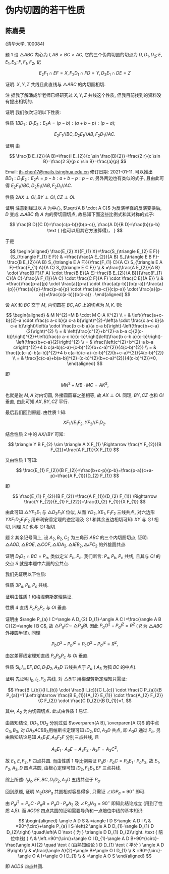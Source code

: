 # 伪内切圆的若干性质 

## 陈嘉昊

(清华大学, 100084)

题 1 设 $\triangle A B C$ 内心为 $I, A B>B C>A C$, 它的三个伪内切圆的切点为 $D, D_{1}, D_{2} ; E, E_{1}, E_{2} ; F, F_{1}, F_{2}$, 记

$$
E_{2} F_{1} \cap E F=X, F_{2} D_{1} \cap F D=Y, D_{2} E_{1} \cap D E=Z
$$

证明: $X, Y, Z$ 共线且此直线与 $\triangle A B C$ 的内切圆相切.

注 据我了解潘成华老师已经研究过 $X, Y, Z$ 共线这个性质, 但我目前找到的资料没有提出相切的.



证明 我们依次证明以下性质:

性质 $1 B D_{1}: D_{1} E_{2}: E_{2} A=(p-b):(a+b-p):(p-a)$;

$$
E_{2} F_{1} / / B C, D_{2} E_{1} / / A B, F_{2} D_{1} / / A C .
$$

证明 由

$$
\frac{B E_{2}}{A B}=\frac{I E_{2}}{c \sin \frac{B}{2}}=\frac{2 r}{c \sin B}=\frac{2 S}{p c \sin B}=\frac{a}{p}
$$

Email: jh-chen17@mails.tsinghua.edu.cn 修订日期: 2021-01-11.
可以推出 $B D_{1}: D_{1} E_{2}: E_{2} A=p-b: a+b-p: p-a$, 另外两边也有类似的式子, 且由此可得 $E_{2} F_{1} / / B C, D_{2} E_{1} / / A B, F_{2} D_{1} / / A C$.

性质 $2 A X \perp O I, B Y \perp O I, C Z \perp O I$.

证明 注意到经过以 $A$ 为中心, $\sqrt{A B \cdot A C}$ 为反演半径的反演变换后, $D$ 变成 $\triangle A B C$ 角 $A$ 内的旁切圆切点, 故易知下面这些比例式和其对称的式子:

$$
\frac{B D}{C D}=\frac{c(p-b)}{b(p-c)}, \frac{A D}{B D}=\frac{b}{p-b} \text { (也可以用其它方法算得)， }
$$

于是

$$
\begin{aligned}
\frac{E_{2} X}{F_{1} X}=\frac{S_{\triangle E_{2} E F}}{S_{\triangle F_{1} E F}} & =\frac{\frac{A E_{2}}{A B} S_{\triangle E B F}-\frac{B E_{2}}{A B} S_{\triangle E A F}}{\frac{F_{1} C}{A C} S_{\triangle E A F}-\frac{F_{1} A}{A C} S_{\triangle E C F}} \\
& =\frac{\frac{A E_{2}}{A B} \cdot \frac{B F}{F A} \cdot \frac{B E}{A E}-\frac{B E_{2}}{A B}}{\frac{F_{1} C}{A C}-\frac{A F_{1}}{A C} \cdot \frac{C F}{A F} \cdot \frac{C E}{A E}} \\
& =\frac{\frac{p-a}{p} \cdot \frac{a}{p-a} \cdot \frac{a(p-b)}{b(p-a)}-\frac{a}{p}}{\frac{a}{p}-\frac{p-a}{p} \cdot \frac{a(p-c)}{c(p-a)} \cdot \frac{a}{p-a}}=\frac{c(a-b)}{b(c-a)} .
\end{aligned}
$$

设 $A X$ 和 $B C$ 交于 $M$, 内切圆在 $B C, A C$ 上的切点为 $N, K$. 则:

$$
\begin{aligned}
& M N^{2}+M B \cdot M C-A K^{2} \\
= & \left(\frac{a+c-b}{2}-a \cdot \frac{c a-c b}{a c-a b}\right)^{2}+\left(a \cdot \frac{c a-c b}{a c-a b}\right)\left(a \cdot \frac{b c-b a}{a c-a b}\right)-\left(\frac{b+c-a}{2}\right)^{2} \\
= & \left(\frac{c^{2}+b^{2}-a b-a c}{2(c-b)}\right)^{2}+\left(\frac{c a-c b}{c-b}\right)\left(\frac{b c-b a}{c-b}\right)-\left(\frac{b+c-a}{2}\right)^{2} \\
= & \frac{\left(c^{2}+b^{2}-a b-a c\right)^{2}+4 b c(a-b)(c-a)-(c-b)^{2}(b+c-a)^{2}}{4(c-b)^{2}} \\
= & \frac{[c(c-a)-b(a-b)]^{2}+4 b c(a-b)(c-a)-(c-b)^{2}(b+c-a)^{2}}{4(c-b)^{2}} \\
= & \frac{[c(c-a)+b(a-b)]^{2}-(c-b)^{2}(b+c-a)^{2}}{4(c-b)^{2}}=0,
\end{aligned}
$$

即

$$
M N^{2}+M B \cdot M C=A K^{2},
$$

也就是说 $M, A$ 对内切圆, 外接圆圆幂之差相等, 故 $A X \perp O I$. 同理, $B Y, C Z$ 也和 $O I$ 垂直, 由此可知 $A X, B Y, C Z$ 平行.

最后我们回到原题. 由性质 1 知:

$$
X F_{1} / / E_{1} F_{2}, Y F_{2} / / F_{1} D_{2} .
$$

结合性质 2 中的 $A X / / B Y$ 可知:

$$
\triangle Y B F_{2} \sim \triangle A X F_{1} \Rightarrow \frac{Y F_{2}}{B F_{2}}=\frac{A F_{1}}{X F_{1}}
$$

又由性质 1 可知:

$$
\frac{E_{1} F_{2}}{B F_{2}}=\frac{b+c-p}{p-b}=\frac{p-a}{c+a-p}=\frac{A F_{1}}{D_{2} F_{1}}
$$

即

$$
\frac{E_{1} F_{2}}{B F_{2}}=\frac{A F_{1}}{D_{2} F_{1}} \Rightarrow \frac{Y F_{2}}{E_{1} F_{22}}=\frac{D_{2} F_{1}}{X F_{1}}
$$

由此可知 $\triangle Y F_{2} E_{1}$ 与 $\triangle D_{2} F_{1} X$ 位似, 从而 $Y D_{2}, X E_{1}, F_{1} F_{2}$ 三线共点, 对六边形 $Y X F_{1} D_{2} E_{1} F_{2}$ 用布利安香定理的逆定理及 $\odot I$ 和其余五边相切可知: $X Y$ 与 $\odot I$ 相切, 同理 $X Z$ 也与 $\odot I$ 相切.

题 2 其余记号同上, 设 $A_{2}, B_{2}, C_{2}$ 为三角形 $A B C$ 的三个内切圆切点, 证明: $\triangle A O D, \triangle B O E, \triangle C O F, \triangle I D A_{2}, \triangle I E B_{2}, \triangle I F C_{2}$ 的外接圆共点.

证明 $D_{1} D_{2} \cap B C=P_{a}$, 类似定义 $P_{b}, P_{c}$. 我们断言: $P_{a}, P_{b}, P_{c}$ 共线, 且其与 $O I$ 的交点 $S$ 就是本题中六圆的公共点.

我们先证明以下性质:

性质 $3 P_{a}, P_{b}, P_{c}$ 共线.

证明由性质 1 和梅涅劳斯定理易证.

性质 4 直线 $P_{a} P_{b} P_{c}$ 与 $O I$ 垂直.

证明由 $\angle P_{a} I C=\angle A D_{2} D_{1}-\angle A C I=\frac{\angle A B C}{2}=\angle I B C$, 故 $\triangle P_{a} I C \sim$ $\triangle P_{a} B I$. 因此 $P_{a} O^{2}-P_{a} I^{2}=R^{2}$ ( $R$ 为 $\triangle A B C$ 外接圆半径). 同理

$$
P_{b} O^{2}-P_{b} I^{2}=P_{c} O^{2}-P_{c} I^{2}=R^{2},
$$

由定差幂线定理知直线 $P_{a} P_{b} P_{c}$ 与 $O I$ 垂直.

性质 $5 I_{b} I_{c}, E F, B C, D_{1} D_{2}, A_{3} D$ 五线共点于 $P_{a}$ ( $A_{3}$ 为弧 $B C$ 的中点).


证明 先证明 $I_{b}, I_{c}, P_{a}$ 共线. 对 $\triangle B I C$ 用梅涅劳斯定理知只需证:

$$
\frac{B I_{b}}{I I_{b}} \cdot \frac{I I_{c}}{C I_{c}} \cdot \frac{C P_{a}}{B P_{a}}=1 \Leftrightarrow \frac{B E_{1}}{A_{2} E_{1}} \cdot \frac{A_{2} F_{2}}{C F_{2}} \cdot \frac{C D_{2}}{B D_{1}}=1,
$$

其中, $A_{2}$ 为内切圆切点. 此式由性质 1 易证.

由熟知结论, $D D_{1}, D D_{2}$ 分别过弧 $\overparen{A B}, \overparen{A C}$ 的中点 $C_{3}, B_{3}$, 对 $D A_{3} A C B B_{3}$用帕斯卡定理可知 $I D_{2}, B C, A_{3} D$ 共点, 即 $A_{3} D$ 通过 $P_{a}$. 另由熟知结论易知 $A_{3} E_{1} E, A_{3} F_{2} F$ 分别三点共线, 且

$$
A_{3} E_{1} \cdot A_{3} E=A_{3} F_{2} \cdot A_{3} F=A_{3} C^{2},
$$

故 $E_{1}, E, F_{2}, F$ 四点共圆. 而由性质 1 导比例易证 $P_{a} B \cdot P_{a} C=P_{a} E_{1} \cdot P_{a} F_{2}$, 故 $E_{1}, F_{2}, A_{3}, D$ 四点共圆, 由根心定理可知 $I D_{2}, F_{2} E_{1}, E F$ 三点共线.

综上所述: $I_{b} I_{c}, E F, B C, D_{1} D_{2}, A_{3} D$ 五线共点于 $P_{a}$.



回到原题, 证明 $I A_{2} D S P_{a}$ 共圆相对容易得多, 只需证 $\angle I D P_{a}=90^{\circ}$ 即可.

由 $P_{a} I^{2}=P_{a} C \cdot P_{a} B=P_{a} D \cdot P_{a} A_{3}$ 及 $\angle P_{a} I A_{3}=90^{\circ}$ 即知此结论成立 (用到了性质 4,5). 而 $A O D S$ 四点共圆的证明需要导角和一点陪位中线的基本知识:

$$
\begin{aligned}
\angle A D S & =\angle I D S-\angle A D I \\
& =90^{\circ}+\angle P_{a} I S-\left(2 \angle A D D_{1}-\angle D_{1} D D_{2}\right) \quad\left(A D \text { 为 } \triangle D D_{1} D_{2}\right. \text { 陪位中线) } \\
& \left.=90^{\circ}+\angle O I D_{1}-\angle A D B+90^{\circ}-\frac{\angle A}{2} \quad \text { (由熟知结论 } D D_{1} \text { 平分 } \angle A D B\right) \\
& =\frac{\angle A}{2}+\angle B+\angle O I D_{1} \\
& =90^{\circ}-\angle O A I+\angle O I D_{1} \\
& =\angle A O S
\end{aligned}
$$

即 $A O D S$ 四点共圆.

